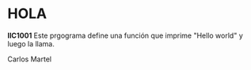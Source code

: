# HOLA
**IIC1001**
Este prgograma define una función que imprime "Hello world" y luego la llama.

Carlos Martel
